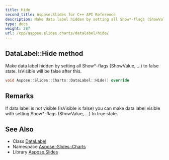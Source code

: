 ```yaml
---
title: Hide
second_title: Aspose.Slides for C++ API Reference
description: Make data label hidden by setting all Show*-flags (ShowValue, ...) to false state. IsVisible will be false after this.
type: docs
weight: 287
url: /cpp/aspose.slides.charts/datalabel/hide/
---
```

## DataLabel::Hide method


Make data label hidden by setting all Show*-flags (ShowValue, ...) to false state. IsVisible will be false after this.

```cpp
void Aspose::Slides::Charts::DataLabel::Hide() override
```

## Remarks


If data label is not visible (IsVisible is false) you can make data label visible with setting Show*-flags (ShowValue, ...) to true state. 
## See Also

* Class [DataLabel](../)
* Namespace [Aspose::Slides::Charts](../../)
* Library [Aspose.Slides](../../../)

